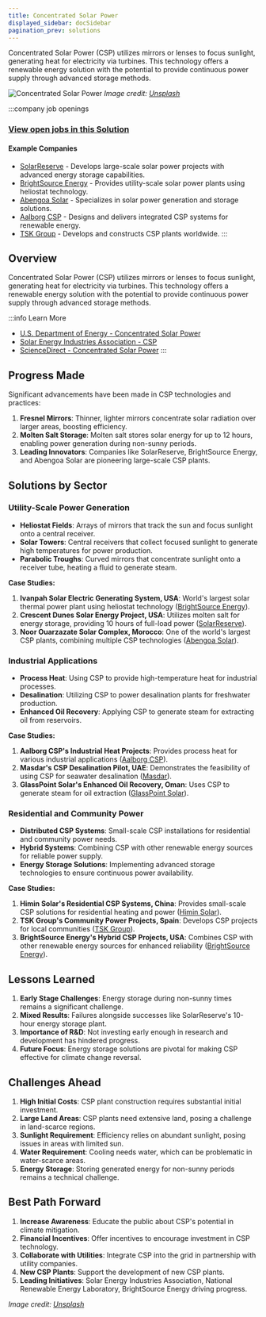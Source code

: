 ```yaml
---
title: Concentrated Solar Power
displayed_sidebar: docSidebar
pagination_prev: solutions
---
```


Concentrated Solar Power (CSP) utilizes mirrors or lenses to focus sunlight, generating heat for electricity via turbines. This technology offers a renewable energy solution with the potential to provide continuous power supply through advanced storage methods.

![Concentrated Solar Power](https://images.unsplash.com/photo-1641959165241-9ba4a661ecb5?crop=entropy&cs=tinysrgb&fit=max&fm=jpg&ixid=Mnw0NDYzODh8MHwxfHNlYXJjaHwxfHxDb25jZW50cmF0ZWQlMjBTb2xhciUyMFBvd2VyfGVufDB8fHx8MTY4MzY1ODMzOQ&ixlib=rb-4.0.3&q=80&w=1080)
*Image credit: [Unsplash](https://unsplash.com/@darmau)*

:::company job openings
### [View open jobs in this Solution](https://climatebase.org/jobs?l=&q=&drawdown_solutions=Concentrated+Solar+Power)
#### Example Companies
- [SolarReserve](https://www.solarreserve.com) - Develops large-scale solar power projects with advanced energy storage capabilities.
- [BrightSource Energy](https://www.brightsourceenergy.com) - Provides utility-scale solar power plants using heliostat technology.
- [Abengoa Solar](https://www.abengoa.com) - Specializes in solar power generation and storage solutions.
- [Aalborg CSP](https://www.aalborgcsp.com) - Designs and delivers integrated CSP systems for renewable energy.
- [TSK Group](https://www.grupotsk.com) - Develops and constructs CSP plants worldwide.
:::

## Overview

Concentrated Solar Power (CSP) utilizes mirrors or lenses to focus sunlight, generating heat for electricity via turbines. This technology offers a renewable energy solution with the potential to provide continuous power supply through advanced storage methods.

:::info Learn More
- [U.S. Department of Energy - Concentrated Solar Power](https://www.energy.gov/eere/solar/concentrating-solar-power)
- [Solar Energy Industries Association - CSP](https://www.seia.org/initiatives/concentrating-solar-power)
- [ScienceDirect - Concentrated Solar Power](https://www.sciencedirect.com/topics/engineering/concentrated-solar-power)
:::

## Progress Made

Significant advancements have been made in CSP technologies and practices:

1. **Fresnel Mirrors**: Thinner, lighter mirrors concentrate solar radiation over larger areas, boosting efficiency.
2. **Molten Salt Storage**: Molten salt stores solar energy for up to 12 hours, enabling power generation during non-sunny periods.
3. **Leading Innovators**: Companies like SolarReserve, BrightSource Energy, and Abengoa Solar are pioneering large-scale CSP plants.

## Solutions by Sector

### Utility-Scale Power Generation
- **Heliostat Fields**: Arrays of mirrors that track the sun and focus sunlight onto a central receiver.
- **Solar Towers**: Central receivers that collect focused sunlight to generate high temperatures for power production.
- **Parabolic Troughs**: Curved mirrors that concentrate sunlight onto a receiver tube, heating a fluid to generate steam.

**Case Studies:**
1. **Ivanpah Solar Electric Generating System, USA**: World's largest solar thermal power plant using heliostat technology ([BrightSource Energy](https://www.brightsourceenergy.com)).
2. **Crescent Dunes Solar Energy Project, USA**: Utilizes molten salt for energy storage, providing 10 hours of full-load power ([SolarReserve](https://www.solarreserve.com)).
3. **Noor Ouarzazate Solar Complex, Morocco**: One of the world's largest CSP plants, combining multiple CSP technologies ([Abengoa Solar](https://www.abengoa.com)).

### Industrial Applications
- **Process Heat**: Using CSP to provide high-temperature heat for industrial processes.
- **Desalination**: Utilizing CSP to power desalination plants for freshwater production.
- **Enhanced Oil Recovery**: Applying CSP to generate steam for extracting oil from reservoirs.

**Case Studies:**
1. **Aalborg CSP's Industrial Heat Projects**: Provides process heat for various industrial applications ([Aalborg CSP](https://www.aalborgcsp.com)).
2. **Masdar's CSP Desalination Pilot, UAE**: Demonstrates the feasibility of using CSP for seawater desalination ([Masdar](https://www.masdar.ae)).
3. **GlassPoint Solar's Enhanced Oil Recovery, Oman**: Uses CSP to generate steam for oil extraction ([GlassPoint Solar](https://www.glasspoint.com)).

### Residential and Community Power
- **Distributed CSP Systems**: Small-scale CSP installations for residential and community power needs.
- **Hybrid Systems**: Combining CSP with other renewable energy sources for reliable power supply.
- **Energy Storage Solutions**: Implementing advanced storage technologies to ensure continuous power availability.

**Case Studies:**
1. **Himin Solar's Residential CSP Systems, China**: Provides small-scale CSP solutions for residential heating and power ([Himin Solar](http://www.himin.com)).
2. **TSK Group's Community Power Projects, Spain**: Develops CSP projects for local communities ([TSK Group](https://www.grupotsk.com)).
3. **BrightSource Energy's Hybrid CSP Projects, USA**: Combines CSP with other renewable energy sources for enhanced reliability ([BrightSource Energy](https://www.brightsourceenergy.com)).

## Lessons Learned

1. **Early Stage Challenges**: Energy storage during non-sunny times remains a significant challenge.
2. **Mixed Results**: Failures alongside successes like SolarReserve's 10-hour energy storage plant.
3. **Importance of R&D**: Not investing early enough in research and development has hindered progress.
4. **Future Focus**: Energy storage solutions are pivotal for making CSP effective for climate change reversal.

## Challenges Ahead

1. **High Initial Costs**: CSP plant construction requires substantial initial investment.
2. **Large Land Areas**: CSP plants need extensive land, posing a challenge in land-scarce regions.
3. **Sunlight Requirement**: Efficiency relies on abundant sunlight, posing issues in areas with limited sun.
4. **Water Requirement**: Cooling needs water, which can be problematic in water-scarce areas.
5. **Energy Storage**: Storing generated energy for non-sunny periods remains a technical challenge.

## Best Path Forward

1. **Increase Awareness**: Educate the public about CSP's potential in climate mitigation.
2. **Financial Incentives**: Offer incentives to encourage investment in CSP technology.
3. **Collaborate with Utilities**: Integrate CSP into the grid in partnership with utility companies.
4. **New CSP Plants**: Support the development of new CSP plants.
5. **Leading Initiatives**: Solar Energy Industries Association, National Renewable Energy Laboratory, BrightSource Energy driving progress.

*Image credit: [Unsplash](https://unsplash.com/@darmau)*
